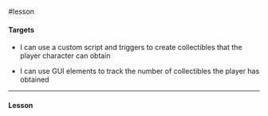 #lesson 

#### Targets

- I can use a custom script and triggers to create collectibles that the player character can obtain

- I can use GUI elements to track the number of collectibles the player has obtained

---
#### Lesson

